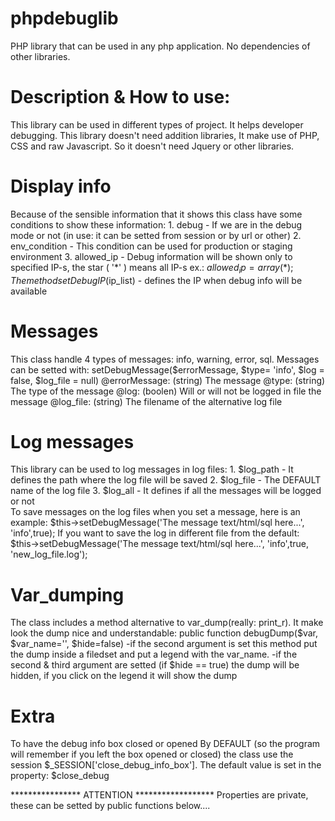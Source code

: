 # phpdebuglib
PHP library that can be used in any php application. No dependencies of other libraries.


# Description & How to use:
This library can be used in different types of project. It helps developer debugging. 
This library doesn't need addition libraries, It make use of PHP, CSS and raw Javascript. 
So it doesn't need Jquery or other libraries. 

# Display info
Because of the sensible information that it shows this class have some conditions to show these information:
	1. debug 			- 	If we are in the debug mode or not (in use: it can be setted from session or by url or other)
	2. env_condition 	-	This condition can be used for production or staging environment
	3. allowed_ip		-	Debug information will be shown only to specified IP-s, 
								the star ( '*' ) means all IP-s  ex.: $allowed_ip = array(*);
The method setDebugIP($ip_list) - defines the IP when debug info will be available

# Messages
This class handle 4 types of messages: info, warning, error, sql. 
Messages can be setted with: 
	setDebugMessage($errorMessage, $type= 'info', $log = false, $log_file = null)
	@errorMessage: 	(string) The message
	@type:			(string) The type of the message
	@log:			(boolen) Will or will not be logged in file the message
	@log_file:		(string) The filename of the alternative log file 

# Log messages
This library can be used to log messages in log files: 
	1.	$log_path		-	It defines the path where the log file will be saved
	2.	$log_file		-	The DEFAULT name of the log file
	3.	$log_all		-	It defines if all the messages will be logged or not	
	To save messages on the log files when you set a message, here is an example:
		$this->setDebugMessage('The message text/html/sql here...', 'info',true);
	If you want to save the log in different file from the default:
		$this->setDebugMessage('The message text/html/sql here...', 'info',true, 'new_log_file.log');
# Var_dumping
The class includes a method alternative to var_dump(really: print_r). It make look the dump nice and understandable:
	public function debugDump($var, $var_name='', $hide=false)
	-if the second argument is set this method put the dump inside a filedset and put a legend with the var_name.
	-if the second & third argument are setted (if $hide == true) the dump will be hidden, 
		if you click on the legend it will show the dump 
# Extra
To have the debug info box closed or opened By DEFAULT (so the program will remember if you left the box opened or closed) 
the class use the session $_SESSION['close_debug_info_box'].
The default value is set in the property: $close_debug

**************** ATTENTION ******************
Properties are private, these can be setted by public functions below....
 